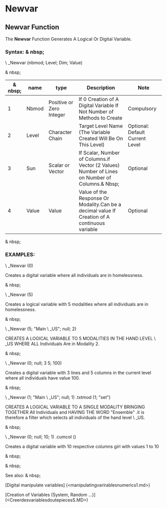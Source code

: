 # Newvar

## Newvar Function

The **Newvar** Function Generates A Logical Or Digital Variable.

### Syntax: & nbsp;

\ _Newvar (nbmod; Level; Dim; Value)

& nbsp;

| & nbsp; | **name** | **type** | **Description** | **Note** |
| --- | --- | --- | --- | --- |
| &#49; | Nbmod | Positive or Zero Integer | If 0 Creation of A Digital Variable If Not Number of Methods to Create | Compulsory |
| &#50; | Level | Character Chain | Target Level Name (The Variable Created Will Be On This Level) | Optional: Default Current Level |
| &#51; | Sun | Scalar or Vector | If Scalar, Number of Columns.if Vector (2 Values) Number of Lines on Number of Columns.& Nbsp; | Optional |
| &#52; | Value | Value | Value of the Response Or Modality.Can be a decimal value If Creation of A continuous variable | Optional |

& nbsp;

### EXAMPLES:

\ _Newvar (0)

Creates a digital variable where all individuals are in homelessness.

& nbsp;

\ _Newvar (5)

Creates a logical variable with 5 modalities where all individuals are in homelessness.

& nbsp;

\ _Newvar (5; "Main \ _US"; null; 2)

CREATES A LOGICAL VARIABLE TO 5 MODALITIES IN THE HAND LEVEL \ _US WHERE ALL Individuals Are in Modality 2.

& nbsp;

\ _Newvar (0; null; 3 5; 100)

Creates a digital variable with 3 lines and 5 columns in the current level where all individuals have value 100.

& nbsp;

\ _Newvar (1; "Main \ _US"; null; 1) .txtmod (1; "set")

CREATES A LOGICAL VARIABLE TO A SINGLE MODALITY BRINGING TOGETHER All Individuals and HAVING THE WORD "Ensemble" .it is therefore a filter which selects all individuals of the hand level \ _US.

& nbsp;

\ _Newvar (0; null; 10; 1) .cumcol ()

Creates a digital variable with 10 respective columns girl with values ​​1 to 10

& nbsp;

& nbsp;

See also: & nbsp;

[Digital manipulate variables] (<manipulatingvarirablesnumerics1.md>)

[Creation of Variables (System, Random ...)] (<CreerdesvariablesdoutepiecesS.MD>)